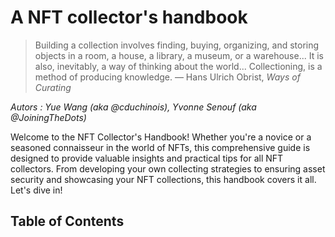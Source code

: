 # A NFT collector's handbook

> Building a collection involves finding, buying, organizing, and storing objects in a room, a house, a library, a museum, or a warehouse... It is also, inevitably, a way of thinking about the world... Collectioning, is a method of producing knowledge.
> — Hans Ulrich Obrist, *Ways of Curating*

_Autors : Yue Wang (aka @cduchinois), Yvonne Senouf (aka @JoiningTheDots)_

Welcome to the NFT Collector's Handbook! 
Whether you're a novice or a seasoned connaisseur in the world of NFTs, this comprehensive guide is designed to provide valuable insights and practical tips for all NFT collectors. From developing your own collecting strategies to ensuring asset security and showcasing your NFT collections, this handbook covers it all. Let's dive in!

## Table of Contents


